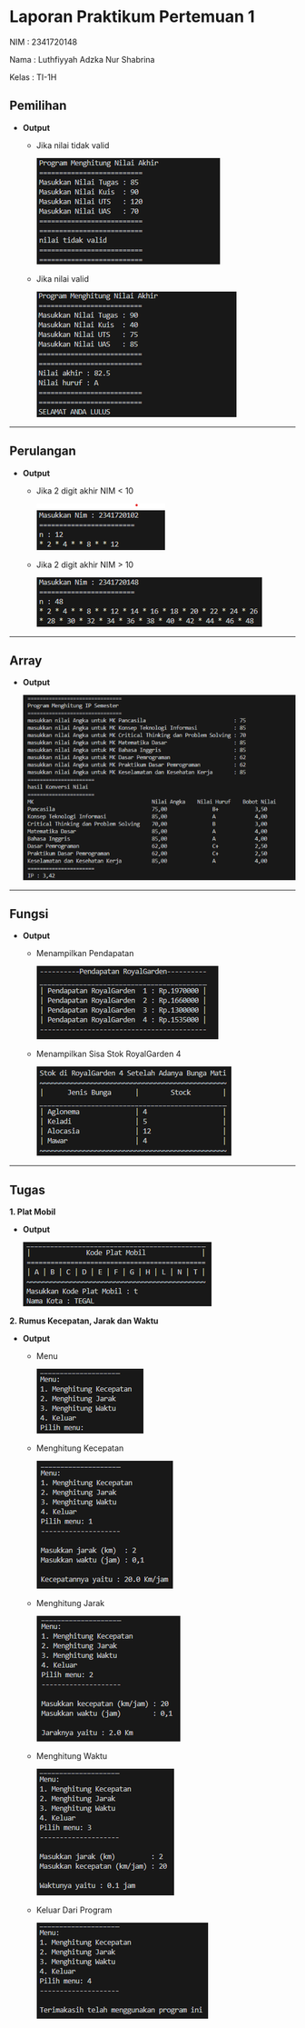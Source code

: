 # Laporan Praktikum Pertemuan 1

NIM     : 2341720148

Nama    : Luthfiyyah Adzka Nur Shabrina

Kelas   : TI-1H

## Pemilihan
- **Output**
    
    * Jika nilai tidak valid

        <img src = "Invalid.png">

    * Jika nilai valid
    
        <img src = "Lulus.png">

____
## Perulangan
- **Output**

    * Jika 2 digit akhir NIM < 10

        <img src = "Perulangan.png">

    * Jika 2 digit akhir NIM > 10

        <img src = "Perulangan(1).png">

____
## Array
- **Output**

    <img src = "Array.png">

____
## Fungsi
- **Output**
    * Menampilkan Pendapatan

        <img src = "Fungsi 1.png">
    * Menampilkan Sisa Stok RoyalGarden 4

        <img src = "Fungsi 2.png">

____
## Tugas
**1. Plat Mobil**
- **Output**

    <img src = "Tugas 1.png">
**2. Rumus Kecepatan, Jarak dan Waktu**
- **Output**
    * Menu

        <img src = "Tugas 2(1).png">
    * Menghitung Kecepatan

        <img src = "Tugas 2(2).png">
    * Menghitung Jarak

        <img src = "Tugas 2(3).png">
    * Menghitung Waktu

        <img src = "Tugas 2(4).png">
    * Keluar Dari Program

        <img src = "Tugas 2(5).png">